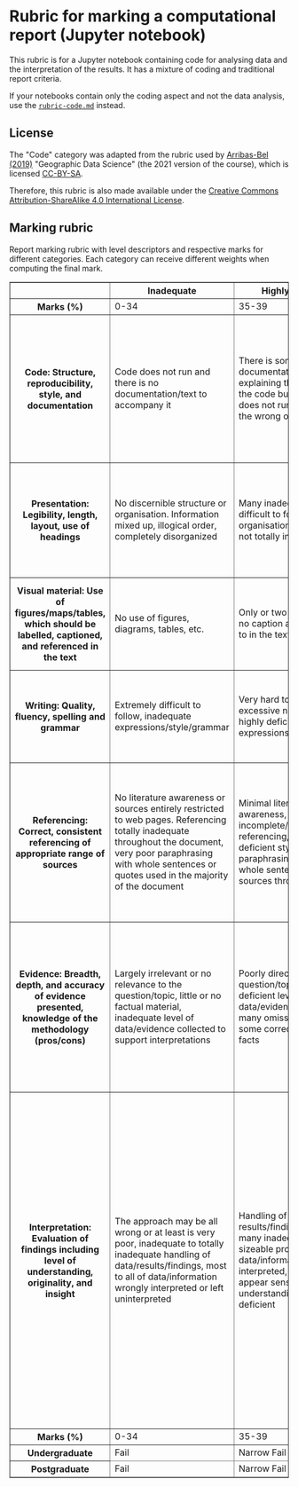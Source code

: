 # Rubric for marking a computational report (Jupyter notebook)

This rubric is for a Jupyter notebook containing code for analysing data and
the interpretation of the results. It has a mixture of coding and traditional
report criteria.

If your notebooks contain only the coding aspect and not the data analysis, use
the [`rubric-code.md`](rubric-code.md) instead.

## License

The "Code" category was adapted from the rubric used by
[Arribas-Bel (2019)](https://doi.org/10.21105/jose.00042) "Geographic Data
Science" (the 2021 version of the course), which is licensed [CC-BY-SA](http://creativecommons.org/licenses/by-sa/4.0/).

Therefore, this rubric is also made available under the
[Creative Commons Attribution-ShareAlike 4.0 International License](http://creativecommons.org/licenses/by-sa/4.0/).

## Marking rubric

Report marking rubric with level descriptors and respective marks for different
categories. Each category can receive different weights when computing the
final mark.

<table border=1>
  <thead>
    <tr>
      <th></th>
      <th>Inadequate</th>
      <th>Highly deficient</th>
      <th>Deficient</th>
      <th>Adequate</th>
      <th>Good</th>
      <th>Very good</th>
      <th>Outstanding</th>
    </tr>
  </thead>
  <tbody>
    <tr>
      <th scope="row">Marks (%)</th>
      <td>0-34</td>
      <td>35-39</td>
      <td>40-49</td>
      <td>50-59</td>
      <td>60-69</td>
      <td>70-79</td>
      <td>80-100</td>
    </tr>
    <tr>
      <th scope="row">Code: Structure, reproducibility, style, and documentation</th>
      <td>Code does not run and there is no documentation/text to accompany it</td>
      <td>There is some documentation/text explaining the logic behind the code but the code does not run or produces the wrong output</td>
      <td>Code runs and produces the expected output but there is no documentation/text</td>
      <td>Code runs correctly and there is some documentation/text explaining the logic with some formatting issues</td>
      <td>Code runs correctly and there is enough properly formatted documentation but code is awkward, inefficient, or uses a limited range of features</td>
      <td>Code runs correctly, has appropriate documentation, and appropriately uses a range of skills presented in class (functions, string formatting, etc)</td>
      <td>Code runs correctly, has appropriate documentation, and extends/improves upon the examples presented in class (more concise code, better methods, etc)</td>
    </tr>
    <tr>
      <th scope="row">Presentation: Legibility, length, layout, use of headings</th>
      <td>No discernible structure or organisation. Information mixed up, illogical order, completely disorganized</td>
      <td>Many inadequacies, difficult to follow, very poor organisation and style but not totally inadequate</td>
      <td>Poor presentation, structure and organisation require improvement, order or use of headings, layout, length, or style of figures/tables are inappropriate</td>
      <td>Some deficiencies in style, adequate but not optimal, may require better layout, length, style of figures/tables, or use of headings</td>
      <td>Logical presentation, appropriate length, but still requires some re-organising or editing</td>
      <td>Logical presentation, appropriate length, very good but not necessarily at publishable quality</td>
      <td>Organised and presented appropriately, clearly, succinctly, professionally, at a high standard with only a few minor corrections to style</td>
    </tr>
    <tr>
      <th scope="row">Visual material: Use of figures/maps/tables, which should be labelled, captioned, and referenced in the text</th>
      <td>No use of figures, diagrams, tables, etc.</td>
      <td>Only or two figures/tables, no caption and not referred to in the text</td>
      <td>Insufficient figures/tables with sloppy labelling, attribution, captioning, and referral</td>
      <td>Insufficient figures/tables but most with proper labelling, attribution, captioning, and referral</td>
      <td>Range of figures/tables with some significant errors in labels, etc.</td>
      <td>Range of figures/tables, but some minor errors in labels, etc.</td>
      <td>Appropriate and well designed figures/tables, all having labels, captions, attribution, and referred to in the text</td>
    </tr>
    <tr>
      <th scope="row">Writing: Quality, fluency, spelling and grammar</th>
      <td>Extremely difficult to follow, inadequate expressions/style/grammar</td>
      <td>Very hard to follow with excessive need to rewrite, highly deficient expressions/style/grammar</td>
      <td>Can be read and followed with difficulty, unclear style, much need to correct spelling/grammar</td>
      <td>Can be followed okay, but some need to correct spelling/grammar, repetition of content or poor organisation of ideas/content</td>
      <td>Well written, easy to read but some need to correct spelling/grammar, a little repetitive or obscure in places</td>
      <td>Clear and easy to read, minimal corrections required but not necessarily of publishable quality</td>
      <td>Very well written, no repetition, very little required to improve for professional work</td>
    </tr>
    <tr>
      <th scope="row">Referencing: Correct, consistent referencing of appropriate range of sources</th>
      <td>No literature awareness or sources entirely restricted to web pages. Referencing totally inadequate throughout the document, very poor paraphrasing with whole sentences or quotes used in the majority of the document</td>
      <td>Minimal literature awareness, incomplete/incorrect referencing, highly deficient style, very weak paraphrasing with many whole sentences from sources throughout</td>
      <td>Deficient range of sources, considerable errors and inconsistencies in style, citations are given but paraphrasing is poor in long sections of the document, references are missing when expected</td>
      <td>Just the minimum reading required, style requires improvement, small sections of text written in own words but with missing references, poor paraphrasing in one/two places</td>
      <td>Good evidence of reading, with a few missing references when expected, very good paraphrasing with no long phrases or whole sentences cited, style is good but requires improvement</td>
      <td>Evidence of supplementary reading, very good style, paraphrasing very good, some corrections of citations may be required for professional-level quality</td>
      <td>Ideal level of supplementary reading, all sources cited and references presented in correct style, written in own words with excellent summarising of sources with minimal matches in text</td>
    </tr>
    <tr>
      <th scope="row">Evidence: Breadth, depth, and accuracy of evidence presented, knowledge of the methodology (pros/cons)</th>
      <td>Largely irrelevant or no relevance to the question/topic, little or no factual material, inadequate level of data/evidence collected to support interpretations</td>
      <td>Poorly directed at question/topic, highly deficient level of data/evidence collected, many omissions/errors but some correct relevant facts</td>
      <td>Broadly relevant to the topic/question but information is fairly sparse, some inaccuracies, deficient coverage of relevant material, little awareness of literature or how the work may develop</td>
      <td>Accurate, but some errors or key facts missing, not always that well directed at the question/topic, breadth of evidence covered a little limited</td>
      <td>Factually sound, with sufficient facts/information/data and no serious errors, good coverage of relevant evidence, generally well directed at the question/topic</td>
      <td>Types of evidence used are well chosen from a wide range of sources and support the main ideas well, breadth and depth of analysis is excellent but may require some improvement for publication, very well directed at the question/topic</td>
      <td>Extremely well directed at the question/topic, breadth and depth of evidence/analysis is ideal, factually faultless, and at a professional standard in terms of content covered</td>
    </tr>
    <tr>
      <th scope="row">Interpretation: Evaluation of findings including level of understanding, originality, and insight</th>
      <td>The approach may be all wrong or at least is very poor, inadequate to totally inadequate handling of data/results/findings, most to all of data/information wrongly interpreted or left uninterpreted</td>
      <td>Handling of results/findings shows many inadequacies, sizeable proportion of the data/information is wrongly interpreted, generally may appear sensible but understanding is highly deficient</td>
      <td>Deficient handling of data/results, evidence incorrectly interpreted, evidence and interpretation not clearly separated, analysis is incorrect but data/findings can be comprehensibly presented at a descriptive level, little awareness of the broader relevance of work presented</td>
      <td>Data and literature handled adequately, but some of the data/evidence handled poorly, incomplete use of literature, interpretations sometimes presented as though they are evidence, no originality or insight</td>
      <td>Data and literature handled very well but full implications of the data/evidence not appreciated, some over-enthusiastic interpretation, clear separation of evidence and interpretation, some original ideas but not particularly insightful</td>
      <td>Very good coverage and handling of own information/data, excellent at times but there may be some errors or omissions, some originality of thought/approach, occasionally reading more into the data/evidence than warranted, clear separation of evidence and interpretation</td>
      <td>Outstanding handling of data/sources, innovative and original, maximum information obtained from results/review, at most a few omissions in treatment of information, full statistical treatment employed where appropriate, excellent handling of findings and implications in light of relevant sources, excellent insight and originality of ideas, publishable with minor changes required in terms of interpretation</td>
    </tr>
    <tr>
      <th scope="row">Marks (%)</th>
      <td>0-34</td>
      <td>35-39</td>
      <td>40-49</td>
      <td>50-59</td>
      <td>60-69</td>
      <td>70-79</td>
      <td>80-100</td>
    </tr>
  </tbody>
  <tfoot>
    <tr>
      <th scope="row">Undergraduate</th>
      <td>Fail</td>
      <td>Narrow Fail</td>
      <td>Third</td>
      <td>2.2</td>
      <td>2.1</td>
      <td>First</td>
      <td>High First</td>
    </tr>
    <tr>
      <th scope="row">Postgraduate</th>
      <td>Fail</td>
      <td>Narrow Fail</td>
      <td>Fail</td>
      <td>Pass</td>
      <td>Merit</td>
      <td>Distinction</td>
      <td>High Distinction</td>
    </tr>
  <tfoot>
</table>
